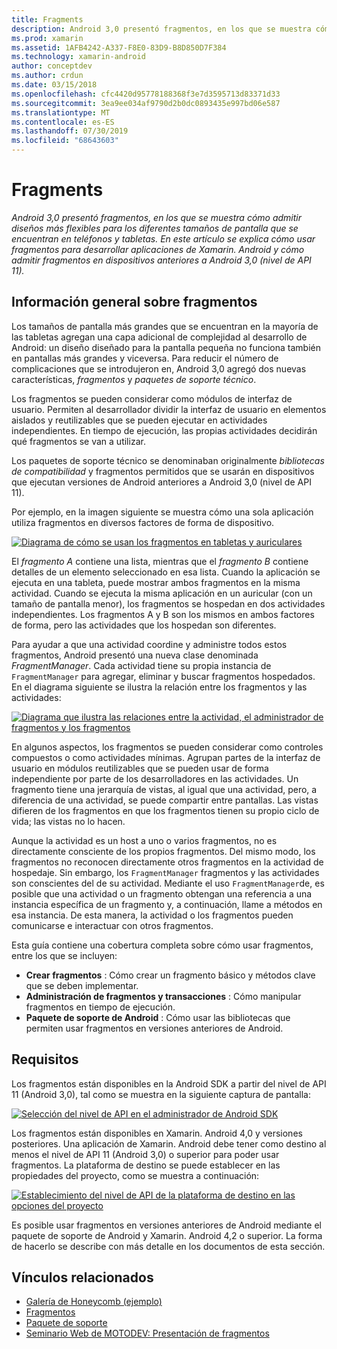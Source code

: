 ```yaml
---
title: Fragments
description: Android 3,0 presentó fragmentos, en los que se muestra cómo admitir diseños más flexibles para los diferentes tamaños de pantalla que se encuentran en teléfonos y tabletas. En este artículo se explica cómo usar fragmentos para desarrollar aplicaciones de Xamarin. Android y cómo admitir fragmentos en dispositivos anteriores a Android 3,0 (nivel de API 11).
ms.prod: xamarin
ms.assetid: 1AFB4242-A337-F8E0-83D9-B8D850D7F384
ms.technology: xamarin-android
author: conceptdev
ms.author: crdun
ms.date: 03/15/2018
ms.openlocfilehash: cfc4420d95778188368f3e7d3595713d83371d33
ms.sourcegitcommit: 3ea9ee034af9790d2b0dc0893435e997bd06e587
ms.translationtype: MT
ms.contentlocale: es-ES
ms.lasthandoff: 07/30/2019
ms.locfileid: "68643603"
---
```

# <a name="fragments"></a>Fragments

_Android 3,0 presentó fragmentos, en los que se muestra cómo admitir diseños más flexibles para los diferentes tamaños de pantalla que se encuentran en teléfonos y tabletas. En este artículo se explica cómo usar fragmentos para desarrollar aplicaciones de Xamarin. Android y cómo admitir fragmentos en dispositivos anteriores a Android 3,0 (nivel de API 11)._

## <a name="fragments-overview"></a>Información general sobre fragmentos

Los tamaños de pantalla más grandes que se encuentran en la mayoría de las tabletas agregan una capa adicional de complejidad al desarrollo de Android: un diseño diseñado para la pantalla pequeña no funciona también en pantallas más grandes y viceversa. Para reducir el número de complicaciones que se introdujeron en, Android 3,0 agregó dos nuevas características, *fragmentos* y *paquetes de soporte técnico*.

Los fragmentos se pueden considerar como módulos de interfaz de usuario. Permiten al desarrollador dividir la interfaz de usuario en elementos aislados y reutilizables que se pueden ejecutar en actividades independientes. En tiempo de ejecución, las propias actividades decidirán qué fragmentos se van a utilizar.

Los paquetes de soporte técnico se denominaban originalmente *bibliotecas de compatibilidad* y fragmentos permitidos que se usarán en dispositivos que ejecutan versiones de Android anteriores a Android 3,0 (nivel de API 11).

Por ejemplo, en la imagen siguiente se muestra cómo una sola aplicación utiliza fragmentos en diversos factores de forma de dispositivo.

[![Diagrama de cómo se usan los fragmentos en tabletas y auriculares](images/00.png)](images/00.png#lightbox)

El *fragmento A* contiene una lista, mientras que el *fragmento B* contiene detalles de un elemento seleccionado en esa lista. Cuando la aplicación se ejecuta en una tableta, puede mostrar ambos fragmentos en la misma actividad. Cuando se ejecuta la misma aplicación en un auricular (con un tamaño de pantalla menor), los fragmentos se hospedan en dos actividades independientes. Los fragmentos A y B son los mismos en ambos factores de forma, pero las actividades que los hospedan son diferentes.

Para ayudar a que una actividad coordine y administre todos estos fragmentos, Android presentó una nueva clase denominada *FragmentManager*. Cada actividad tiene su propia instancia de `FragmentManager` para agregar, eliminar y buscar fragmentos hospedados. En el diagrama siguiente se ilustra la relación entre los fragmentos y las actividades:

[![Diagrama que ilustra las relaciones entre la actividad, el administrador de fragmentos y los fragmentos](images/01.png)](images/01.png#lightbox)

En algunos aspectos, los fragmentos se pueden considerar como controles compuestos o como actividades mínimas. Agrupan partes de la interfaz de usuario en módulos reutilizables que se pueden usar de forma independiente por parte de los desarrolladores en las actividades. Un fragmento tiene una jerarquía de vistas, al igual que una actividad, pero, a diferencia de una actividad, se puede compartir entre pantallas. Las vistas difieren de los fragmentos en que los fragmentos tienen su propio ciclo de vida; las vistas no lo hacen.

Aunque la actividad es un host a uno o varios fragmentos, no es directamente consciente de los propios fragmentos. Del mismo modo, los fragmentos no reconocen directamente otros fragmentos en la actividad de hospedaje. Sin embargo, los `FragmentManager` fragmentos y las actividades son conscientes del de su actividad. Mediante el uso `FragmentManager`de, es posible que una actividad o un fragmento obtengan una referencia a una instancia específica de un fragmento y, a continuación, llame a métodos en esa instancia. De esta manera, la actividad o los fragmentos pueden comunicarse e interactuar con otros fragmentos.

Esta guía contiene una cobertura completa sobre cómo usar fragmentos, entre los que se incluyen:

-   **Crear fragmentos** : Cómo crear un fragmento básico y métodos clave que se deben implementar.
-   **Administración de fragmentos y transacciones** : Cómo manipular fragmentos en tiempo de ejecución.
-   **Paquete de soporte de Android** : Cómo usar las bibliotecas que permiten usar fragmentos en versiones anteriores de Android.


## <a name="requirements"></a>Requisitos

Los fragmentos están disponibles en la Android SDK a partir del nivel de API 11 (Android 3,0), tal como se muestra en la siguiente captura de pantalla:

[![Selección del nivel de API en el administrador de Android SDK](images/02.png)](images/02.png#lightbox)

Los fragmentos están disponibles en Xamarin. Android 4,0 y versiones posteriores. Una aplicación de Xamarin. Android debe tener como destino al menos el nivel de API 11 (Android 3,0) o superior para poder usar fragmentos. La plataforma de destino se puede establecer en las propiedades del proyecto, como se muestra a continuación:

[![Establecimiento del nivel de API de la plataforma de destino en las opciones del proyecto](images/03-sml.png)](images/03.png#lightbox)

Es posible usar fragmentos en versiones anteriores de Android mediante el paquete de soporte de Android y Xamarin. Android 4,2 o superior. La forma de hacerlo se describe con más detalle en los documentos de esta sección.


## <a name="related-links"></a>Vínculos relacionados

- [Galería de Honeycomb (ejemplo)](https://docs.microsoft.com/samples/xamarin/monodroid-samples/honeycombgallery)
- [Fragmentos](https://developer.android.com/guide/topics/fundamentals/fragments.html)
- [Paquete de soporte](https://developer.android.com/sdk/compatibility-library.html)
- [Seminario Web de MOTODEV: Presentación de fragmentos](http://motodev.adobeconnect.com/p9h1aqk3ttn/)
